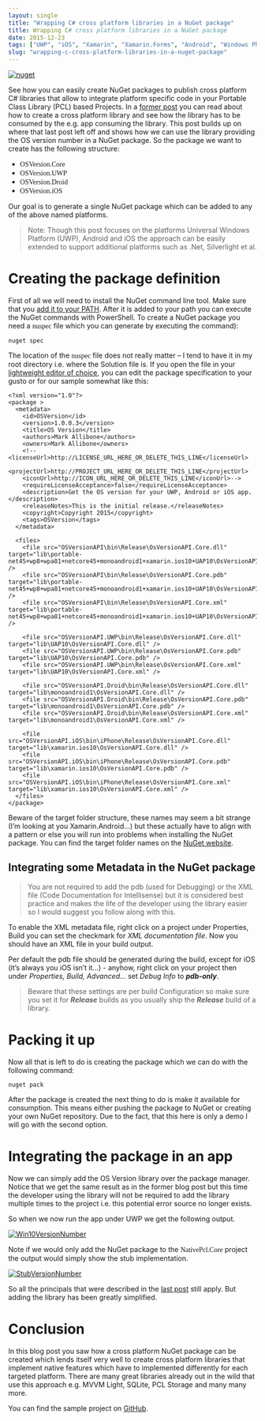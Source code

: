 ```yaml
---
layout: single
title: "Wrapping C# cross platform libraries in a NuGet package"
title: Wrapping C# cross platform libraries in a NuGet package
date: 2015-12-23
tags: ["UWP", "iOS", "Xamarin", "Xamarin.Forms", "Android", "Windows Phone"]
slug: "wrapping-c-cross-platform-libraries-in-a-nuget-package"
---
```


[![nuget](https://mallibone.com/posts/files/fc2b63ed-0934-4d7d-aae0-be5fba0a2475.png "nuget logo")](https://mallibone.com/posts/files/a5ef11ae-a5be-41d9-b40d-492bf5417ae4.png)
 
See how you can easily create NuGet packages to publish cross platform C# libraries that allow to integrate platform specific code in your Portable Class Library (PCL) based Projects. In a [former post](https://mallibone.com/post/implement-corss-platform-apis-with-c "Former Post") you can read about how to create a cross platform library and see how the library has to be consumed by the e.g. app consuming the library. This post builds up on where that last post left off and shows how we can use the library providing the OS version number in a NuGet package. So the package we want to create has the following structure:
 

 
- <font face="Consolas">OSVersion.Core</font>
- <font face="Consolas">OSVersion.UWP</font>
- <font face="Consolas">OSVersion.Droid</font>
- <font face="Consolas">OSVersion.iOS</font>

 

 
Our goal is to generate a single NuGet package which can be added to any of the above named platforms.
 

> Note: Though this post focuses on the platforms Universal Windows Platform (UWP), Android and iOS the approach can be easily extended to support additional platforms such as .Net, Silverlight et al.

 
# Creating the package definition
 
First of all we will need to install the NuGet command line tool. Make sure that you [add it to your PATH](http://www.howtogeek.com/118594/how-to-edit-your-system-path-for-easy-command-line-access/ "instruction how add an applicaiton to your path"). After it is added to your path you can execute the NuGet commands with PowerShell. To create a NuGet package you need a <font face="Consolas">nuspec</font> file which you can generate by executing the command):


    nuget spec


The location of the <font face="Consolas">nuspec</font> file does not really matter – I tend to have it in my root directory i.e. where the Solution file is. If you open the file in your [lightweight editor of choice](https://code.visualstudio.com/ "Link to Visual Studio Code Editor page"), you can edit the package specification to your gusto or for our sample somewhat like this:


    <?xml version="1.0"?>
    <package >
      <metadata>
        <id>OSVersion</id>
        <version>1.0.0.3</version>
        <title>OS Version</title>
        <authors>Mark Allibone</authors>
        <owners>Mark Allibone</owners>
        <!--<licenseUrl>http://LICENSE_URL_HERE_OR_DELETE_THIS_LINE</licenseUrl>
        <projectUrl>http://PROJECT_URL_HERE_OR_DELETE_THIS_LINE</projectUrl>
        <iconUrl>http://ICON_URL_HERE_OR_DELETE_THIS_LINE</iconUrl>-->
        <requireLicenseAcceptance>false</requireLicenseAcceptance>
        <description>Get the OS version for your UWP, Android or iOS app.</description>
        <releaseNotes>This is the initial release.</releaseNotes>
        <copyright>Copyright 2015</copyright>
        <tags>OSVersion</tags>
      </metadata>
      
      <files>
        <file src="OSVersionAPI\bin\Release\OsVersionAPI.Core.dll" target="lib\portable-net45+wp8+wpa81+netcore45+monoandroid1+xamarin.ios10+UAP10\OsVersionAPI.Core.dll" />
        <file src="OSVersionAPI\bin\Release\OsVersionAPI.Core.pdb" target="lib\portable-net45+wp8+wpa81+netcore45+monoandroid1+xamarin.ios10+UAP10\OsVersionAPI.Core.pdb" />
        <file src="OSVersionAPI\bin\Release\OsVersionAPI.Core.xml" target="lib\portable-net45+wp8+wpa81+netcore45+monoandroid1+xamarin.ios10+UAP10\OsVersionAPI.Core.xml" />
        
        <file src="OSVersionAPI.UWP\bin\Release\OsVersionAPI.Core.dll" target="lib\UAP10\OsVersionAPI.Core.dll" />
        <file src="OSVersionAPI.UWP\bin\Release\OsVersionAPI.Core.pdb" target="lib\UAP10\OsVersionAPI.Core.pdb" />
        <file src="OSVersionAPI.UWP\bin\Release\OsVersionAPI.Core.xml" target="lib\UAP10\OsVersionAPI.Core.xml" />
        
        <file src="OSVersionAPI.Droid\bin\Release\OsVersionAPI.Core.dll" target="lib\monoandroid1\OsVersionAPI.Core.dll" />
        <file src="OSVersionAPI.Droid\bin\Release\OsVersionAPI.Core.pdb" target="lib\monoandroid1\OsVersionAPI.Core.pdb" />
        <file src="OSVersionAPI.Droid\bin\Release\OsVersionAPI.Core.xml" target="lib\monoandroid1\OsVersionAPI.Core.xml" />
        
        <file src="OSVersionAPI.iOS\bin\iPhone\Release\OsVersionAPI.Core.dll" target="lib\xamarin.ios10\OsVersionAPI.Core.dll" />
        <file src="OSVersionAPI.iOS\bin\iPhone\Release\OsVersionAPI.Core.pdb" target="lib\xamarin.ios10\OsVersionAPI.Core.pdb" />
        <file src="OSVersionAPI.iOS\bin\iPhone\Release\OsVersionAPI.Core.xml" target="lib\xamarin.ios10\OsVersionAPI.Core.xml" />
      </files>
    </package>


Beware of the target folder structure, these names may seem a bit strange (I’m looking at you Xamarin.Android…) but these actually have to align with a pattern or else you will run into problems when installing the NuGet package. You can find the target folder names on the [NuGet website](https://docs.nuget.org/Create/TargetFrameworks "Link to NuGet listing possible target folders").

## Integrating some Metadata in the NuGet package


> You are not required to add the pdb (used for Debugging) or the XML file (Code Documentation for Intellisense) but it is considered best practice and makes the life of the developer using the library easier so I would suggest you follow along with this.


To enable the XML metadata file, right click on a project under Properties, Build you can set the checkmark for *XML documentation file*. Now you should have an XML file in your build output.

Per default the pdb file should be generated during the build, except for iOS (it’s always you iOS isn’t it…) - anyhow, right click on your project then under *Properties, Build, Advanced…* set *Debug Info* to ***pdb-only***.


> Beware that these settings are per build Configuration so make sure you set it for ***Release*** builds as you usually ship the ***Release*** build of a library.


# Packing it up

Now all that is left to do is creating the package which we can do with the following command:


    nuget pack


After the package is created the next thing to do is make it available for consumption. This means either pushing the package to NuGet or creating your own NuGet repository. Due to the fact, that this here is only a demo I will go with the second option.

# Integrating the package in an app

Now we can simply add the OS Version library over the package manager. Notice that we get the same result as in the former blog post but this time the developer using the library will not be required to add the library multiple times to the project i.e. this potential error source no longer exists.

So when we now run the app under UWP we get the following output.

[![Win10VersionNumber](https://mallibone.com/posts/files/e16f8be0-b087-4d4b-b72d-9614ac4a6628.png "Windows 10 App showing Version Number")](https://mallibone.com/posts/files/cc7adb78-38cf-4ac6-8e18-f3f362cad4da.png)

Note if we would only add the NuGet package to the <font face="Consolas">NativePcl.Core</font> project the output would simply show the stub implementation.

[![StubVersionNumber](https://mallibone.com/posts/files/a40c6aed-89b4-4b41-8340-a4688f2592e7.png "App running showing Stub Version Number")](https://mallibone.com/posts/files/5dd4e2fe-ca8d-427c-8841-8d922b59644f.png)

So all the principals that were described in the [last post](https://mallibone.com/post/implement-corss-platform-apis-with-c "Post showing how to create cross plattform APIs") still apply. But adding the library has been greatly simplified.

# Conclusion

In this blog post you saw how a cross platform NuGet package can be created which lends itself very well to create cross platform libraries that implement native features which have to implemented differently for each targeted platform. There are many great libraries already out in the wild that use this approach e.g. MVVM Light, SQLite, PCL Storage and many many more.

You can find the sample project on [GitHub](https://github.com/mallibone/NativePclSample "Link to Sample Code on GitHub").

